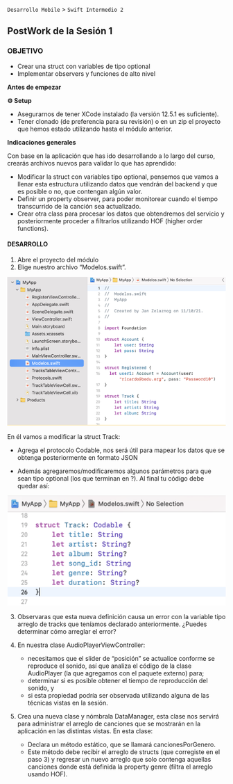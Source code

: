 
`Desarrollo Mobile` > `Swift Intermedio 2`

## PostWork de la Sesión 1

### OBJETIVO

- Crear una struct con variables de tipo optional
- Implementar observers y funciones de alto nivel

**Antes de empezar**

**⚙️ Setup**

- Asegurarnos de tener XCode instalado (la versión 12.5.1 es suficiente).
- Tener clonado (de preferencia para su revisión) o en un zip el proyecto que hemos estado utilizando hasta el módulo anterior.

**Indicaciones generales**

Con base en la aplicación que has ido desarrollando a lo largo del curso, crearás archivos nuevos para validar lo que has aprendido:

- Modificar la struct con variables tipo optional, pensemos  que vamos a llenar esta estructura  utilizando datos  que vendrán del backend y que es posible o no, que contengan algún valor.
- Definir un property observer, para poder monitorear cuando el tiempo transcurrido de la canción sea actualizado.
- Crear otra class para procesar los datos que obtendremos del servicio y posteriormente proceder a filtrarlos utilizando HOF (higher order functions).

#### DESARROLLO

1. Abre el proyecto del módulo
2. Elige nuestro archivo “Modelos.swift”. 

![](0.png)

En él vamos a modificar la struct Track:
   - Agrega el protocolo Codable, nos será útil para mapear los datos que se obtenga posteriormente en formato JSON

   - Además agregaremos/modificaremos algunos parámetros para que sean tipo optional (los que terminan en ?). Al final tu código debe quedar así:

![estructuraFinal.png](estructuraFinal.png)

3. Observaras que esta nueva definición causa un error con la variable tipo  arreglo de tracks que teníamos declarado anteriormente. ¿Puedes determinar cómo arreglar el error?
4. En nuestra clase AudioPlayerViewController:
    - necesitamos que el slider de “posición” se actualice conforme se reproduce el sonido, así que analiza el código de la clase AudioPlayer (la que agregamos con el paquete externo) para;
    - determinar si es posible obtener el tiempo de reproducción del sonido, y 
    - si esta propiedad podría ser observada utilizando alguna de las técnicas vistas en la sesión.

5. Crea una nueva clase y nómbrala DataManager, esta clase nos servirá para administrar el arreglo de canciones que se mostrarán en la aplicación en las distintas vistas. En esta clase:
    - Declara un método estático, que se llamará cancionesPorGenero. 
    - Este método debe recibir el arreglo de structs (que corregiste en el paso 3) y regresar un nuevo arreglo que solo contenga aquellas canciones donde está definida la property genre (filtra el arreglo usando HOF).

